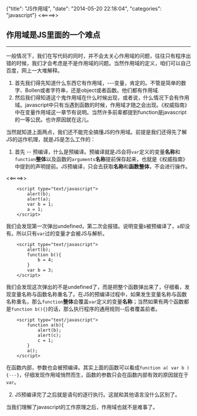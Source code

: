 {"title": "JS作用域",
"date": "2014-05-20 22:18:04",
"categories": "javascript"}
<<====>>
## 作用域是JS里面的一个难点

----------

一般情况下，我们在写代码的同时，并不会太关心作用域的问题，往往只有程序出错的时候，我们才会考虑是不是作用域的问题。当然作用域的定义，咱们可以自己百度，网上一大堆解释。

1.  首先我们得先知道什么东西它有作用域，---变量，肯定的。不管是简单的数字、Bollen或者字符串，还是object或者函数。他们都有作用域.
2.  然后我们得知道这个鬼作用域在什么时候出现，或者说，什么情况下会有作用域。javascript中只有当遇到函数的时候，作用域才随之会出现。《权威指南》中在变量作用域这一章节有说明。当然许多前辈都提到function是javascript的一等公民。也许原因就在这儿。

当然就知道上面两点，我们还不能完全搞懂JS的作用域。前提是我们还得先了解JS的运作机理，就是JS是怎么工作的：

1.  首先 -- 预编译，什么是预编译。预编译就是JS会将`var`定义的变量**名称**和`function`**整体**以及函数的`arguments`**名称**提前保存起来，也就是《权威指南》中提到的声明提前。JS预编译，只会去获取**名称**和**函数整体**，不会进行操作。

<<====>>

```
	<script type="text/javascript">
		alert(b);
		alert(a);
		var b = 1;
		a = 1;
	</script>
```
我们会发现第一次弹出undefined，第二次会报错。说明变量`b`被预编译了，`a`却没有。所以只有`var`过的变量才会被JS与解析。
```
	<script type="text/javascript">
		alert(b);
		function b(){
			b = 4;
		}
		var b = 3;
	</script>
```
我们会发现这次弹出的不是undefined了，而是把整个函数弹出来了，仔细看，发现变量名称与函数名称重名了。在JS的预编译过程中，如果发生变量名称与函数名称重名，那么`function`**整体**会覆盖`var`定义的变量**名称**；当然如果有两个函数都是`function b(){}`的话，那么执行程序的通用规则--后者覆盖前者。
```
	<script type="text/javascript">
		function a(b){
			alert(b);
			alert(c);
			c = 1;
		}
		a();
	</script>
```
在函数内部，参数也会被预编译。其实上面的函数可以看成`function a( var b ){···}`，仔细发现作用域悄然而生，函数的参数只会在函数内部有效的原因就在于`var`。

2.  JS预编译完了之后就是语句的逐行执行。这就和其他语言没什么区别了。

当我们理解了javascript的工作原理之后，作用域也就不是难事了。